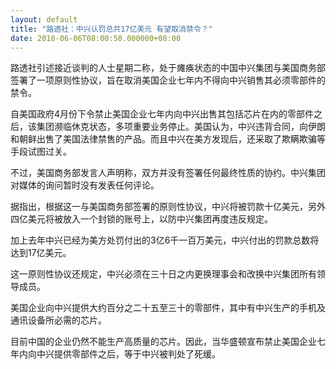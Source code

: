 ```yaml
---
layout: default
title: "路透社：中兴认罚总共17亿美元 有望取消禁令？"
date: 2018-06-06T08:00:50.000000+08:00
---
```


路透社引述接近谈判的人士星期二称，处于瘫痪状态的中国中兴集团与美国商务部签署了一项原则性协议，旨在取消美国企业七年内不得向中兴销售其必须零部件的禁令。

自美国政府4月份下令禁止美国企业七年内向中兴出售其包括芯片在内的零部件之后，该集团濒临休克状态，多项重要业务停止。美国认为，中兴违背合同，向伊朗和朝鲜出售了美国法律禁售的产品。而且中兴在美方发现后，还采取了欺瞒欺骗等手段试图过关。

不过，美国商务部发言人声明称，双方并没有签署任何最终性质的协约。中兴集团对媒体的询问暂时没有发表任何评论。

据指出，根据这一与美国商务部签署的原则性协议，中兴将被罚款十亿美元，另外四亿美元将被放入一个封锁的账号上，以防中兴集团再度违反规定。

加上去年中兴已经为美方处罚付出的3亿6千一百万美元，中兴付出的罚款总数将达到17亿美元。

这一原则性协议还规定，中兴必须在三十日之内更换理事会和改换中兴集团所有领导成员。

美国企业向中兴提供大约百分之二十五至三十的零部件，其中有中兴生产的手机及通讯设备所必需的芯片。

目前中国的企业仍然不能生产高质量的芯片。因此，当华盛顿宣布禁止美国企业七年内向中兴提供零部件之后，等于中兴被判处了死缓。

